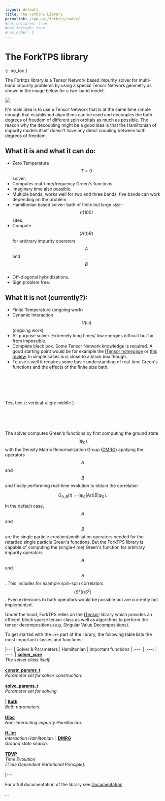 ```yaml
---
layout: default
title: The ForkTPS Library
permalink: /cpp-api/forktps/index/
#has_children: true
#nav_include: true
#nav_order: 3
---
```


# The ForkTPS library
{: .no_toc }


The Forktps library is a Tensor Network based impurity solver for multi-band 
impurity problems by using a special Tensor Network geometry as shown in the
image below for a two-band model:

![](/assets/images/FTPS.png) 

It's main idea is to use a Tensor Network that is at the same time simple enough 
that established algorithms can be used and decouples the bath 
degrees of freedom of different spin orbitals as much as possible. The reason 
why the decoupling might be a good idea is that the Hamiltonian of impurity models 
itself doesn't have any direct coupling between bath degrees of freedom.

## What it is and what it can do:
- Zero Temperature $$T=0$$ solver.
- Computes real-time/frequency Green's functions.
- Imaginary time also possible.
- Multiple bands, works well for two and three bands, five bands can work depending on the problem.
- Hamiltonian based solver: bath of finite but large size - $$\mathcal{O}(100)$$ sites.
- Compute $$\langle A(t) B \rangle$$ for arbitrary impurity operators $$A$$ and $$B$$.
- Off-diagonal hybridizations.
- Sign problem free. 

## What it is not (currently?):
- Finite Temperature (ongoing work)
- Dynamic Interaction $$U(\omega)$$ (ongoing work)
- All purpose solver. Extremely long times/ low energies difficult 
    but far from impossible.
- Complete black box. Some Tensor Network knowledge is required. A good starting point
  would be for example the <a href="https://itensor.org/" target="_blank">ITensor homepage</a>
  or <a href="https://arxiv.org/abs/1008.3477/" target="_blank">this review</a>.
  In simple cases is is close to a black box though.
- To use it well it requires some basic understanding of real-time Green's 
  functions and the effects of the finite size bath.


<BR><BR><BR><BR><BR>
Test text
{: vertical-align: middle }
<BR><BR><BR><BR><BR>

The solver computes Green's functions by first computing the ground state 
$$| \psi_0 \rangle$$ with the Density Matrix Renormalization Group 
(<a href="https://arxiv.org/abs/1008.3477/" target="_blank">DMRG</a>) 
applying the operators $$A$$ and $$B$$ and finally performing real-time 
evolution to obtain the correlator:

$$ G_{A,B}(t) = \langle \psi_0 | A(t) B | \psi_0 \rangle .$$

In the default case, $$A$$ and $$B$$ are the single particle creation/annihilation
operators needed for the retarded single particle Green's functions. But the ForkTPS library
is capable of computing the (single-time) Green's function for arbitrary 
impurity operators $$A$$ and $$B$$. This includes for example spin-spin correlators 
$$\langle S^{z}(t) S^z \rangle$$. Even extensions to bath operators would be 
possible but are currently not implemented.

Under the hood, ForkTPS relies on the 
<a href="https://itensor.org/" target="_blank">ITensor</a>-library which provides 
an efficent block sparse tensor class as well as algorithms to perform the 
tensor decompositions (e.g. Singular Value Decompositions).

To get started with the ```c++``` part of the library, the following table lists 
the most important classes and functions:

|---
| Solver & Parameters | Hamiltonian | Important functions
| :---: | :---: | :---: 
| **[solver_core](/cpp-api/forktps/solver_core)** <BR> *The solver class itself.* <BR><BR> **[constr_params_t](/cpp-api/forktps/constr_params_t)** <BR> *Parameter set for solver construction.* <BR><BR> **[solve_params_t](/cpp-api/forktps/solve_params_t)** <BR> *Parameter set for solving.* <BR><BR> | **[Bath](/cpp-api/forktps/bath/)** <BR> *Bath parameters.* <BR><BR> **[Hloc](/cpp-api/forktps/hloc/)** <BR> *Non-interacting impurity Hamiltonian.* <BR><BR> **[H_int](/cpp-api/forktps/H_int/)** <BR> *Interaction Hamiltonian.* | **[DMRG](/cpp-api/forktps/DMRG)** <BR> *Ground state search.* <BR><BR> **[TDVP](/cpp-api/forktps/TDVP)** <BR> *Time Evolution <BR>(Time Dependent Variational Principle).* <BR><BR>
|---

For a full documentation of the library see [Documentation](/cpp-api/forktps/)

...
